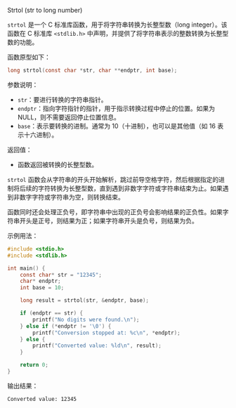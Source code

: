 Strtol (str to long number)

`strtol` 是一个 C 标准库函数，用于将字符串转换为长整型数（long integer）。该函数在 C 标准库 `<stdlib.h>` 中声明，并提供了将字符串表示的整数转换为长整型数的功能。

函数原型如下：
```c
long strtol(const char *str, char **endptr, int base);

```

参数说明：

- `str`：要进行转换的字符串指针。
- `endptr`：指向字符指针的指针，用于指示转换过程中停止的位置。如果为NULL，则不需要返回停止位置信息。
- `base`：表示要转换的进制。通常为 10（十进制），也可以是其他值（如 16 表示十六进制）。

返回值：

- 函数返回被转换的长整型数。

`strtol` 函数会从字符串的开头开始解析，跳过前导空格字符，然后根据指定的进制将后续的字符转换为长整型数，直到遇到非数字字符或字符串结束为止。如果遇到非数字字符或字符串为空，则转换结束。

函数同时还会处理正负号，即字符串中出现的正负号会影响结果的正负性。如果字符串开头是正号，则结果为正；如果字符串开头是负号，则结果为负。

示例用法：
```c
#include <stdio.h>
#include <stdlib.h>

int main() {
    const char* str = "12345";
    char* endptr;
    int base = 10;

    long result = strtol(str, &endptr, base);

    if (endptr == str) {
        printf("No digits were found.\n");
    } else if (*endptr != '\0') {
        printf("Conversion stopped at: %c\n", *endptr);
    } else {
        printf("Converted value: %ld\n", result);
    }

    return 0;
}

```
输出结果：
```bash
Converted value: 12345
```

